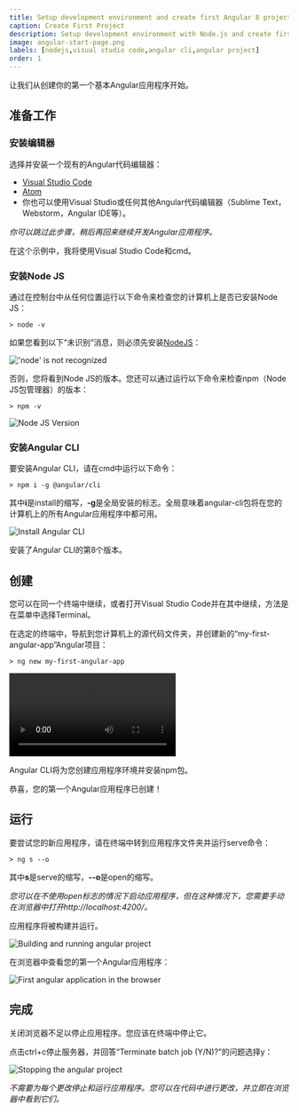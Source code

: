 ```yaml
---
title: Setup development environment and create first Angular 8 project
caption: Create First Project
description: Setup development environment with Node.js and create first project using Angular 8 framework and Angular CLI in Visual Studio Code
image: angular-start-page.png
labels: [nodejs,visual studio code,angular cli,angular project]
order: 1
---
```

让我们从创建你的第一个基本Angular应用程序开始。

## 准备工作

### 安装编辑器

选择并安装一个现有的Angular代码编辑器：
* [Visual Studio Code](https://code.visualstudio.com/)
* [Atom](https://atom.io/)
* 你也可以使用Visual Studio或任何其他Angular代码编辑器（Sublime Text，Webstorm，Angular IDE等）。

*你可以跳过此步骤，稍后再回来继续开发Angular应用程序。*

在这个示例中，我将使用Visual Studio Code和cmd。

### 安装Node JS

通过在控制台中从任何位置运行以下命令来检查您的计算机上是否已安装Node JS：

~~~
> node -v
~~~

如果您看到以下“未识别”消息，则必须先安装[NodeJS](https://nodejs.org/en/)：

!['node' is not recognized](not-installed-node-console.png)

否则，您将看到Node JS的版本。您还可以通过运行以下命令来检查npm（Node JS包管理器）的版本：

~~~
> npm -v
~~~

![Node JS Version](node-js-version-console.png)

### 安装Angular CLI

要安装Angular CLI，请在cmd中运行以下命令：

~~~
> npm i -g @angular/cli  
~~~

其中**i**是install的缩写，**-g**是全局安装的标志。全局意味着angular-cli包将在您的计算机上的所有Angular应用程序中都可用。

![Install Angular CLI](angular-cli.png)

安装了Angular CLI的第8个版本。

## 创建

您可以在同一个终端中继续，或者打开Visual Studio Code并在其中继续，方法是在菜单中选择Terminal。

在选定的终端中，导航到您计算机上的源代码文件夹，并创建新的“my-first-angular-app”Angular项目：

~~~
> ng new my-first-angular-app
~~~

<video controls>
  <source src=".\init-angular-app.mp4" width="350" type="video/mp4">创建新的Angular项目
</video>

Angular CLI将为您创建应用程序环境并安装npm包。

恭喜，您的第一个Angular应用程序已创建！

## 运行

要尝试您的新应用程序，请在终端中转到应用程序文件夹并运行serve命令：

~~~
> ng s --o
~~~

其中**s**是serve的缩写，**--o**是open的缩写。

*您可以在不使用open标志的情况下启动应用程序，但在这种情况下，您需要手动在浏览器中打开http://localhost:4200/。*

应用程序将被构建并运行。

![Building and running angular project](run-angular-project-console.png)

在浏览器中查看您的第一个Angular应用程序：

![First angular application in the browser](angular-start-page.png)

## 完成

关闭浏览器不足以停止应用程序。您应该在终端中停止它。

点击ctrl+c停止服务器，并回答“Terminate batch job (Y/N)?”的问题选择y：

![Stopping the angular project](stop-angular-project.png)

*不需要为每个更改停止和运行应用程序。您可以在代码中进行更改，并立即在浏览器中看到它们。*